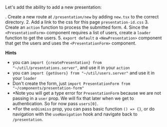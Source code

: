 Let's add the ability to add a new presentation:

. Create a new route at `/presentation/new` by adding `new.tsx` to the correct directory. 2. Add a link to the css for this page `presentation-id.css` 3. Create an `action` function to process the submitted form. 4. Since the `<PresentationForm>` component requires a list of users, create a
`loader` function to get the users. 5. `export default` a `<NewPresentation>` component that get the users and uses the `<PresentationForm>` component.

**Hints**

- you can `import {createPresentation} from "~/util/presentations.server"`,
  and use it in your `action`
- you can `import {getUsers} from "~/util/users.server"` and use it in your `loader`
- Don't create the form, just `import PresentationForm from "~/components/presentation-form"`
- \*Note you will get a type error for `PresentationForm` because we are not passing
  in a `user` prop. We will fix that later when we get to authentication. So for now pass `users[0]`.
- \*For the `onDismiss` prop, you can pass basic function `() => {}`, or do navigation with the
  `useNavigation` hook and navigate back to `/presentation`.
